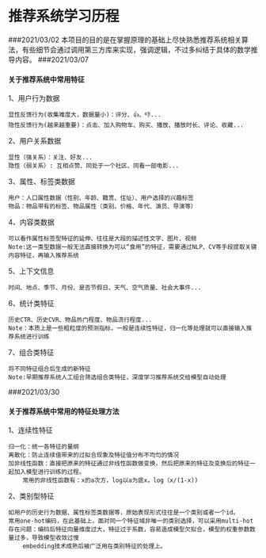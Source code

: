 # **推荐系统学习历程**
###2021/03/02
本项目的目的是在掌握原理的基础上尽快熟悉推荐系统相关算法，有些细节会通过调用第三方库来实现，强调逻辑，不过多纠结于具体的数学推导内容。
###2021/03/07
#### 关于推荐系统中常用特征
1、用户行为数据
    
    显性反馈行为(收集难度大，数据量小)：评分、👍、👎...
    隐性反馈行为(越来越重要)：点击、加入购物车、购买、播放、播放时长、评论、收藏...

2、用户关系数据
    
    显性（强关系）：关注、好友...
    隐性（弱关系）: 互相点赞、同处于一个社区、同看一部电影...

3、属性、标签类数据
    
    用户：人口属性数据（性别、年龄、籍贯、住址）、用户选择的兴趣标签
    物品：物品带有的标签、物品属性（类别、价格、年代、演员、导演等）

4、内容类数据

    可以看作属性标签型特征的延伸、往往是大段的描述性文字、图片、视频
    Note:这一类型数据一般无法直接转换为可以“食用”的特征，需要通过NLP、CV等手段提取关键内容特征，再输入推荐系统

5、上下文信息

    时间、地点、季节、月份、是否节假日、天气、空气质量、社会大事件...
    
6、统计类特征

    历史CTR、历史CVR、物品热门程度、物品流行程度...
    Note：本质上是一些粗粒度的预测指标，一般是连续性特征，归一化等处理就可以直接输入推荐系统进行训练
    
7、组合类特征

    将不同特征组合后生成的新特征
    Note:早期推荐系统人工组合筛选组合类特征，深度学习推荐系统交给模型自动处理
    
###2021/03/30
#### 关于推荐系统中常用的特征处理方法

1、连续性特征

    归一化：统一各特征的量纲
    离散化：防止连续值带来的过拟合现象及特征值分布不均匀的情况
    加非线性函数：直接把原来的特征通过非线性函数做变换，然后把原来的特征及变换后的特征一起加入模型进行训练的过程。
        常用的非线性函数有：x的a次方，log以a为底x，log（x/(1-x))
        
2、类别型特征
    
    如用户的历史行为数据、属性标签类数据等，原始表现形式往往是一个类别或者一个id。
    常用one-hot编码，在此基础上，面对同一个特征域非唯一的类别选择，可以采用multi-hot
    存在问题：编码后特征向量维度过大，特征过于系数，容易造成模型欠拟合，模型的权重参数数量过多，导致模型收敛过慢
        embedding技术成熟后被广泛用在类别特征的处理上。
    